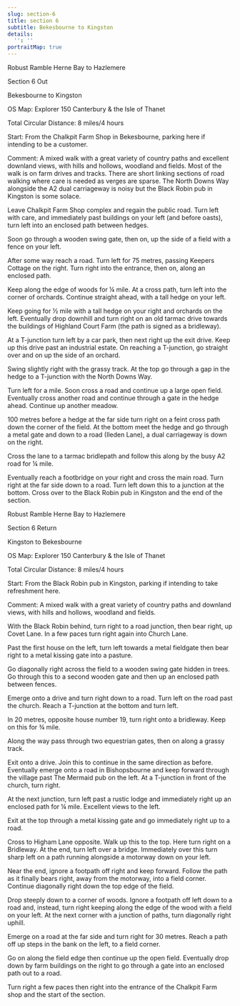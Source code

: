 ```yaml
---
slug: section-6
title: section 6
subtitle: Bekesbourne to Kingston
details:
  '': ''
portraitMap: true
---
```

Robust Ramble Herne Bay to Hazlemere

Section 6 Out

Bekesbourne to Kingston

OS Map: Explorer 150 Canterbury & the Isle of Thanet

Total Circular Distance: 8 miles/4 hours

Start: From the Chalkpit Farm Shop in Bekesbourne, parking here if intending to be a customer.

Comment: A mixed walk with a great variety of country paths and excellent downland views, with hills and hollows, woodland and fields. Most of the walk is on farm drives and tracks. There are short linking sections of road walking where care is needed as verges are sparse. The North Downs Way alongside the A2 dual carriageway is noisy but the Black Robin pub in Kingston is some solace.

Leave Chalkpit Farm Shop complex and regain the public road. Turn left with care, and immediately past buildings on your left (and before oasts), turn left into an enclosed path between hedges.

Soon go through a wooden swing gate, then on, up the side of a field with a fence on your left.

After some way reach a road. Turn left for 75 metres, passing Keepers Cottage on the right. Turn right into the entrance, then on, along an enclosed path.

Keep along the edge of woods for ¼ mile. At a cross path, turn left into the corner of orchards. Continue straight ahead, with a tall hedge on your left.

Keep going for ½ mile with a tall hedge on your right and orchards on the left. Eventually drop downhill and turn right on an old tarmac drive towards the buildings of Highland Court Farm (the path is signed as a bridleway).

At a T-junction turn left by a car park, then next right up the exit drive. Keep up this drive past an industrial estate. On reaching a T-junction, go straight over and on up the side of an orchard.

Swing slightly right with the grassy track. At the top go through a gap in the hedge to a T-junction with the North Downs Way.

Turn left for a mile. Soon cross a road and continue up a large open field. Eventually cross another road and continue through a gate in the hedge ahead. Continue up another meadow.

100 metres before a hedge at the far side turn right on a feint cross path down the corner of the field. At the bottom meet the hedge and go through a metal gate and down to a road (Ileden Lane), a dual carriageway is down on the right.

Cross the lane to a tarmac bridlepath and follow this along by the busy A2 road for ¼ mile.

Eventually reach a footbridge on your right and cross the main road. Turn right at the far side down to a road. Turn left down this to a junction at the bottom. Cross over to the Black Robin pub in Kingston and the end of the section.

Robust Ramble Herne Bay to Hazlemere

Section 6 Return

Kingston to Bekesbourne

OS Map: Explorer 150 Canterbury & the Isle of Thanet

Total Circular Distance: 8 miles/4 hours

Start: From the Black Robin pub in Kingston, parking if intending to take refreshment here.

Comment: A mixed walk with a great variety of country paths and downland views, with hills and hollows, woodland and fields.

With the Black Robin behind, turn right to a road junction, then bear right, up Covet Lane. In a few paces turn right again into Church Lane.

Past the first house on the left, turn left towards a metal fieldgate then bear right to a metal kissing gate into a pasture.

Go diagonally right across the field to a wooden swing gate hidden in trees. Go through this to a second wooden gate and then up an enclosed path between fences.

Emerge onto a drive and turn right down to a road. Turn left on the road past the church. Reach a T-junction at the bottom and turn left.

In 20 metres, opposite house number 19, turn right onto a bridleway. Keep on this for ¾ mile.

Along the way pass through two equestrian gates, then on along a grassy track.

Exit onto a drive. Join this to continue in the same direction as before. Eventually emerge onto a road in Bishopsbourne and keep forward through the village past The Mermaid pub on the left. At a T-junction in front of the church, turn right.

At the next junction, turn left past a rustic lodge and immediately right up an enclosed path for ¼ mile. Excellent views to the left.

Exit at the top through a metal kissing gate and go immediately right up to a road.

Cross to Higham Lane opposite. Walk up this to the top. Here turn right on a Bridleway. At the end, turn left over a bridge. Immediately over this turn sharp left on a path running alongside a motorway down on your left.

Near the end, ignore a footpath off right and keep forward. Follow the path as it finally bears right, away from the motorway, into a field corner. Continue diagonally right down the top edge of the field.

Drop steeply down to a corner of woods. Ignore a footpath off left down to a road and, instead, turn right keeping along the edge of the wood with a field on your left. At the next corner with a junction of paths, turn diagonally right uphill.

Emerge on a road at the far side and turn right for 30 metres. Reach a path off up steps in the bank on the left, to a field corner.

Go on along the field edge then continue up the open field. Eventually drop down by farm buildings on the right to go through a gate into an enclosed path out to a road.

Turn right a few paces then right into the entrance of the Chalkpit Farm shop and the start of the section.

